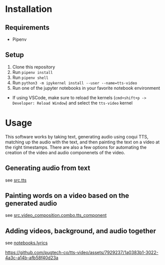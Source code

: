 # Installation
## Requirements
- Pipenv

## Setup
1. Clone this repository
2. Run `pipenv install`
3. Run `pipenv shell`
4. Run `python3 -m ipykernel install --user --name=tts-video`
5. Run one of the jupyter notebooks in your favorite notebook environment
- If using VSCode, make sure to reload the kernels (`cmd+shift+p -> Developer: Reload Window`) and select the `tts-video` kernel


# Usage
This software works by taking text, generating audio using coqui TTS, matching up the audio with the text, and then painting the text on a video at the right timestamps. There are also a few options for automating the creation of the video and audio componenets of the video.
## Generating audio from text
see [src.tts](src/tts.py)
## Painting words on a video based on the generated audio
see [src.video_composition.combo.tts_component](src/video_composition/combo/tts_component.py)
## Adding videos, background, and audio together
see [notebooks.lyrics](notebooks/lyrics.ipynb)

https://github.com/pugtech-co/tts-video/assets/7929237/1a0383b1-3022-4a3c-a14b-afb58f40d23a
